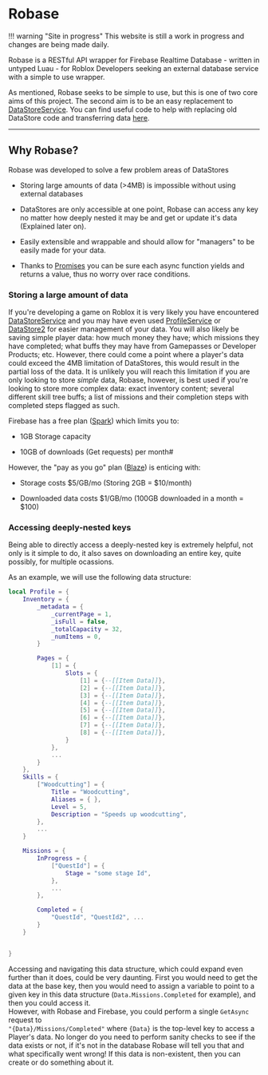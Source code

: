 # Robase

!!! warning "Site in progress"
    This website is still a work in progress and changes are being made daily.
    
Robase is a RESTful API wrapper for Firebase Realtime Database - written in untyped Luau - for Roblox Developers seeking an external database service with a simple to use wrapper.

As mentioned, Robase seeks to be simple to use, but this is one of two core aims of this project. The second aim is to be an easy replacement to [DataStoreService](). You can find useful code to help with replacing old DataStore code and transferring data [here](#examples).

---

## Why Robase?

Robase was developed to solve a few problem areas of DataStores

+ Storing large amounts of data (>4MB) is impossible without using external databases

+ DataStores are only accessible at one point, Robase can access any key no matter how deeply nested it may be and get or update it's data (Explained later on).

+ Easily extensible and wrappable and should allow for "managers" to be easily made for your data.

+ Thanks to [Promises]() you can be sure each async function yields and returns a value, thus no worry over race conditions.

### **Storing a large amount of data**

If you're developing a game on Roblox it is very likely you have encountered [DataStoreService]() and you may have even used [ProfileService]() or [DataStore2]() for easier management of your data. You will also likely be saving simple player data: how much money they have; which missions they have completed; what buffs they may have from Gamepasses or Developer Products; etc. However, there could come a point where a player's data could exceed the 4MB limitation of DataStores, this would result in the partial loss of the data. It is unlikely you will reach this limitation if you are only looking to store *simple* data, Robase, however, is best used if you're looking to store more complex data: exact inventory content; several different skill tree buffs; a list of missions and their completion steps with completed steps flagged as such.

Firebase has a free plan ([Spark]()) which limits you to:

+ 1GB Storage capacity

+ 10GB of downloads (Get requests) per month#

However, the "pay as you go" plan ([Blaze]()) is enticing with:

+ Storage costs $5/GB/mo (Storing 2GB = $10/month)

+ Downloaded data costs $1/GB/mo (100GB downloaded in a month = $100)

### **Accessing deeply-nested keys**

Being able to directly access a deeply-nested key is extremely helpful, not only is it simple to do, it also saves on downloading an entire key, quite possibly, for multiple ocassions.

As an example, we will use the following data structure:

``` lua
local Profile = {
    Inventory = {
        _metadata = {
            _currentPage = 1,
            _isFull = false,
            _totalCapacity = 32,
            _numItems = 0,
        }

        Pages = {
            [1] = {
                Slots = {
                    [1] = {--[[Item Data]]},
                    [2] = {--[[Item Data]]},
                    [3] = {--[[Item Data]]},
                    [4] = {--[[Item Data]]},
                    [5] = {--[[Item Data]]},
                    [6] = {--[[Item Data]]},
                    [7] = {--[[Item Data]]},
                    [8] = {--[[Item Data]]},
                }
            },
            ...
        }
    },
    Skills = {
        ["Woodcutting"] = {
            Title = "Woodcutting",
            Aliases = { },
            Level = 5,
            Description = "Speeds up woodcutting",
        },
        ...
    }

    Missions = {
        InProgress = {
            ["QuestId"] = {
                Stage = "some stage Id",
            },
            ...
        },

        Completed = {
            "QuestId", "QuestId2", ...
        }
    }


}
```

Accessing and navigating this data structure, which could expand even further than it does, could be very daunting. First you would need to get the data at the base key, then you would need to assign a variable to point to a given key in this data structure (`Data.Missions.Completed` for example), and then you could access it.  
However, with Robase and Firebase, you could perform a single `GetAsync` request to  
`"{Data}/Missions/Completed"` where `{Data}` is the top-level key to access a Player's data. No longer do you need to perform sanity checks to see if the data exists or not, if it's not in the database Robase will tell you that and what specifically went wrong! If this data is non-existent, then you can create or do something about it.